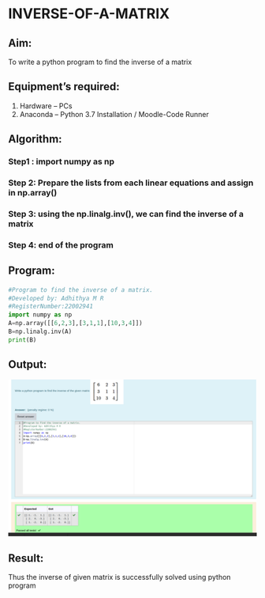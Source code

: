 # INVERSE-OF-A-MATRIX
## Aim:
To write a python program to find the inverse of a matrix
## Equipment’s required:
1. 	Hardware – PCs
2. 	Anaconda – Python 3.7 Installation / Moodle-Code Runner
## Algorithm:
### Step1 : import numpy as np
### Step 2: Prepare the lists from each linear equations and assign in np.array()
### Step 3: using the np.linalg.inv(), we can find the inverse of a matrix
### Step 4: end of the program

## Program:
```python
#Program to find the inverse of a matrix.
#Developed by: Adhithya M R
#RegisterNumber:22002941
import numpy as np
A=np.array([[6,2,3],[3,1,1],[10,3,4]])
B=np.linalg.inv(A)
print(B)
```
## Output:
![](/inverse%20of%20the%20matrix1.png)
## Result:
Thus the inverse of given matrix is successfully solved using python program

